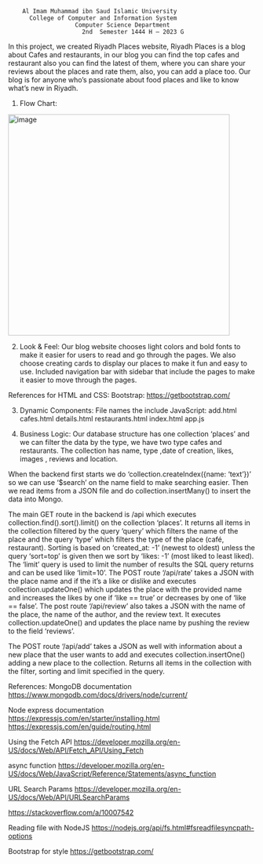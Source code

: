         Al Imam Muhammad ibn Saud Islamic University                          
          College of Computer and Information System
                       Computer Science Department
                         2nd  Semester 1444 H – 2023 G

In this project, we created Riyadh Places website, Riyadh Places is a blog about Cafes and restaurants, in our blog you can find the top cafes and restaurant also you can find the latest of them, where you can share your reviews about the places and rate them, also, you can add a place too. Our blog is for anyone who’s passionate about food places and like to know what’s new in Riyadh.


1. Flow Chart: 

<img width="451" alt="image" src="https://user-images.githubusercontent.com/75739484/218278639-d7f99ef2-fcb8-4c95-9e9a-8e7776e81e3f.png">

2. Look & Feel:
Our blog website chooses light colors and bold fonts to make it easier for users to read and go through the pages. We also choose creating cards to display our places to make it fun and easy to use. Included navigation bar with sidebar that include the pages to make it easier to move through the pages.


References for HTML and CSS: 
Bootstrap: https://getbootstrap.com/ 


3. Dynamic Components: 
File names the include JavaScript:
add.html 
cafes.html 
details.html
restaurants.html
index.html
app.js

4. Business Logic:
Our database structure has one collection ‘places’ and we can filter the data by the type, we have two type cafes and restaurants. The collection has name, type ,date of creation, likes, images , reviews and location.

When the backend first starts we do ‘collection.createIndex({name: ‘text’})’  so we can use ‘$search’ on the name field to make searching easier. Then we read items from a JSON file and do collection.insertMany() to insert the data into Mongo.

The main GET route in the backend is /api which executes collection.find().sort().limit() on the collection ‘places’. It returns all items in the collection filtered by the query ‘query’ which filters the name of the place and the query ‘type’ which filters the type of the place (café, restaurant). Sorting is based on ‘created_at: -1’ (newest to oldest) unless the query ‘sort=top’ is given then we sort by ‘likes: -1’ (most liked to least liked). The ‘limit’ query is used to limit the number of results the SQL query returns and can be used like ‘limit=10’.
The POST route ‘/api/rate’ takes a JSON with the place name and if the it’s a like or dislike and executes collection.updateOne() which updates the place with the provided name and increases the likes by one if ‘like == true’  or decreases by one of ‘like == false’.
The post route ‘/api/review’ also takes a JSON with the name of the place, the name of the author, and the review text. It executes collection.updateOne() and updates the place name by pushing the review to the field ‘reviews’.

The POST route ‘/api/add’ takes a JSON as well with information about a new place that the user wants to add and executes collection.insertOne() adding a new place to the collection.
Returns all items in the collection with the filter, sorting and limit specified in the query.


References:
MongoDB documentation
https://www.mongodb.com/docs/drivers/node/current/

Node express documentation 
https://expressjs.com/en/starter/installing.html 
https://expressjs.com/en/guide/routing.html 

Using the Fetch API
https://developer.mozilla.org/en-US/docs/Web/API/Fetch_API/Using_Fetch 

async function
https://developer.mozilla.org/en-US/docs/Web/JavaScript/Reference/Statements/async_function

URL Search Params
https://developer.mozilla.org/en-US/docs/Web/API/URLSearchParams

https://stackoverflow.com/a/10007542 

Reading file with NodeJS
https://nodejs.org/api/fs.html#fsreadfilesyncpath-options

Bootstrap for style
https://getbootstrap.com/ 

